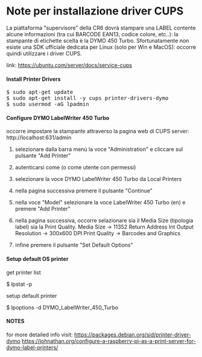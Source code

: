 # Note per installazione driver CUPS

La piattaforma "supervisore" della CR6 dovrà stampare una LABEL contente alcune informazioni (tra cui BARCODE EAN13, codice colore, etc..):
la stampante di etichette scelta è la DYMO 450 Turbo.
Sfortunatamente non esiste una SDK ufficiale dedicata per Linux (solo per Win e MacOS): occorre quindi utilizzare i driver CUPS.

link: https://ubuntu.com/server/docs/service-cups

#### Install Printer Drivers

<pre>
$ sudo apt-get update
$ sudo apt-get install -y cups printer-drivers-dymo
$ sudo usermod -aG lpadmin <username>
</pre>


#### Configure DYMO LabelWriter 450 Turbo

occorre impostare la stampante attraverso la pagina web di CUPS server:
http://localhost:631/admin

1. selezionare dalla barra menù la voce "Administration" e cliccare sul pulsante "Add Printer"

2. autenticarsi come <superutente> (o come utente con permessi)

3. selezionare la voce DYMO LabelWriter 450 Turbo da Local Printers

4. nella pagina successiva premere il pulsante "Continue"

5. nella voce "Model" selezionare la voce LabelWriter 450 Turbo (en) e premere "Add Printer"

6. nella pagina successiva, occorre selazionare sia il Media Size (tipologia label) sia la Print Quality.
Media Size -> 11352 Return Address Int
Output Resolution -> 300x600 DPI
Print Quality -> Barcodes and Graphics

7. infine premere il pulsante "Set Default Options"

#### Setup default OS printer

get printer list

$ lpstat -p

setup default printer

$ lpoptions -d DYMO_LabelWriter_450_Turbo

#### NOTES

for more detailed info visit:
https://packages.debian.org/sid/printer-driver-dymo 
https://johnathan.org/configure-a-raspberry-pi-as-a-print-server-for-dymo-label-printers/
